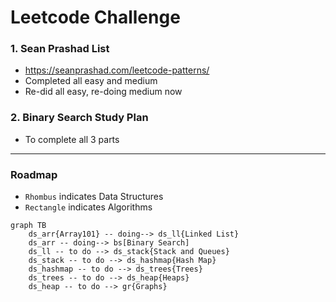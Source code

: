 # Leetcode Challenge

### 1. Sean Prashad List
- https://seanprashad.com/leetcode-patterns/
- Completed all easy and medium
- Re-did all easy, re-doing medium now

### 2. Binary Search Study Plan
- To complete all 3 parts

---
### Roadmap

- `Rhombus` indicates Data Structures
- `Rectangle` indicates Algorithms

```mermaid
graph TB
    ds_arr{Array101} -- doing--> ds_ll{Linked List}
    ds_arr -- doing--> bs[Binary Search]
    ds_ll -- to do --> ds_stack{Stack and Queues}
    ds_stack -- to do --> ds_hashmap{Hash Map}
    ds_hashmap -- to do --> ds_trees{Trees}
    ds_trees -- to do --> ds_heap{Heaps}
    ds_heap -- to do --> gr{Graphs}
```